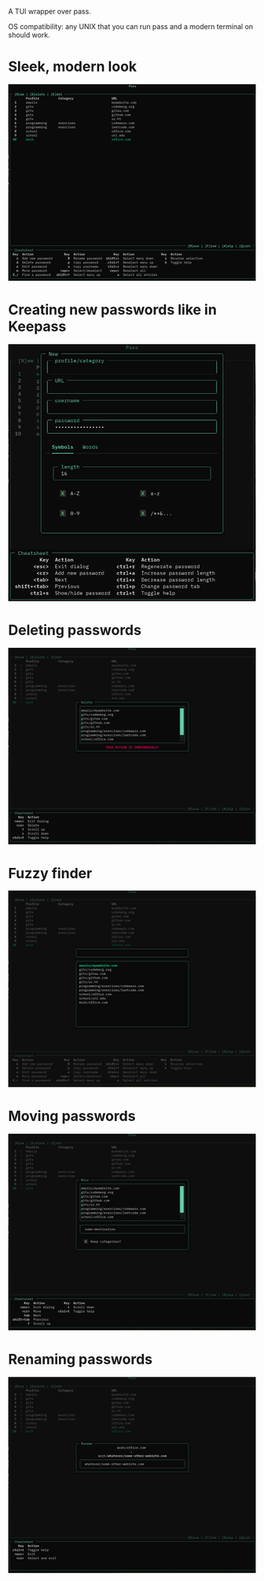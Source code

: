A TUI wrapper over pass.

OS compatibility: any UNIX that you can run pass and a modern terminal on should work.

# Sleek, modern look
![](images/app.png)
# Creating new passwords like in Keepass
![](images/new.png)
# Deleting passwords
![](images/delete.png)
# Fuzzy finder
![](images/find.png)
# Moving passwords
![](images/move.png)
# Renaming passwords
![](images/rename.png)

